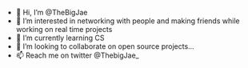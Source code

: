 - 👋 Hi, I’m @TheBigJae
- 👀 I’m interested in networking with people and making friends while working on real time projects 
- 🌱 I’m currently learning CS
- 💞️ I’m looking to collaborate on open source projects...
- 📫 Reach me on twitter @ThebigJae_

<!---
TheBigJae/TheBigJae is a ✨ special ✨ repository because its `README.md` (this file) appears on your GitHub profile.
You can click the Preview link to take a look at your changes.
--->
